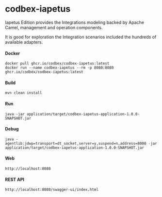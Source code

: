 # codbex-iapetus

Iapetus Edition provides the Integrations modeling backed by Apache Camel, management and operation components.

It is good for exploration the Integration scenarios included the hundreds of available adapters.

#### Docker

```
docker pull ghcr.io/codbex/codbex-iapetus:latest
docker run --name codbex-iapetus --rm -p 8080:8080 ghcr.io/codbex/codbex-iapetus:latest
```

#### Build

```
mvn clean install
```
	
#### Run

```
java -jar application/target/codbex-iapetus-application-1.0.0-SNAPSHOT.jar
```

#### Debug

```
java -agentlib:jdwp=transport=dt_socket,server=y,suspend=n,address=8000 -jar application/target/codbex-iapetus-application-1.0.0-SNAPSHOT.jar
```
	
#### Web

```
http://localhost:8080
```

#### REST API

```
http://localhost:8080/swagger-ui/index.html
```
